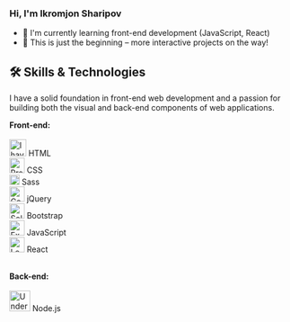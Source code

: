 ### Hi, I'm Ikromjon Sharipov

- 🌱 I'm currently learning front-end development (JavaScript, React)
- 🚀 This is just the beginning – more interactive projects on the way!

## 🛠️ Skills & Technologies

I have a solid foundation in front-end web development and a passion for building both the visual and back-end components of web applications.

**Front-end:**
<br> <br>
<img src="https://upload.wikimedia.org/wikipedia/commons/thumb/0/00/HTML5_logo_black.svg/768px-HTML5_logo_black.svg.png" target="_blank" height="30px" title="I have a strong understanding of HTML5 syntax, semantics, and accessibility best practices" /> HTML<br>
<img src="https://cdn.jsdelivr.net/gh/devicons/devicon@latest/icons/css3/css3-original.svg" target="_blank" height="27px" title="Proficient in CSS3 syntax, layout techniques (Flexbox, Grid), and responsive design principles" /> CSS<br>
<img src="https://encrypted-tbn0.gstatic.com/images?q=tbn:ANd9GcSURT-iXY_K0sXIuN5effbEP8jvTv-npetl4g&s" target="_blank" height="18px" title="Started to learn Sass preprocessor of CSS" /> Sass<br>
<img src="https://cdn.jsdelivr.net/gh/devicons/devicon@latest/icons/jquery/jquery-original.svg" target="_blank" height="27px" title="Comfortable with jQuery DOM manipulation, event handling, and AJAX" /> jQuery<br>
<img src="https://cdn.jsdelivr.net/gh/devicons/devicon@latest/icons/bootstrap/bootstrap-original.svg" target="_blank" height="27px" title="Solid understanding of Bootstrap's grid system, components, and responsive utilities" /> Bootstrap<br>
<img src="https://cdn.jsdelivr.net/gh/devicons/devicon@latest/icons/javascript/javascript-original.svg" target="_blank" height="27px" title="Experienced with JavaScript fundamentals, DOM manipulation, and event-driven programming" /> JavaScript<br>
<img src="https://cdn.jsdelivr.net/gh/devicons/devicon@latest/icons/react/react-original.svg" target="_blank" height="27px" title="Learning the basics of React, component design, and state management" /> React<br> <br>

**Back-end:**
<br> <br>
<img src="https://cdn.jsdelivr.net/gh/devicons/devicon@latest/icons/nodejs/nodejs-original-wordmark.svg" target="_blank" height="37px" title="Understanding the role of the back-end in web architecture, server-side logic, and data handling" /> Node.js<br>





